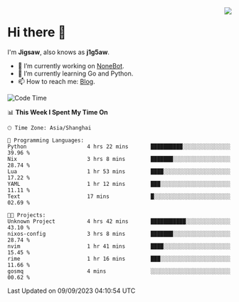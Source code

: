 <a href="#">
  <img align="right" src="https://github-readme-stats.vercel.app/api?username=j1g5awi&count_private=true&show_icons=true&title_color=80070B&text_color=B3B3B3&bg_color=212121&icon_color=80070B" />
</a>

# Hi there 👋

I'm **Jigsaw**, also knows as **j1g5aw**.

- 🔭 I’m currently working on [NoneBot](https://github.com/nonebot).
- 🌱 I’m currently learning Go and Python.
- 📫 How to reach me: [Blog](https://blog.maddestroyer.xyz/).

<!--START_SECTION:waka-->
![Code Time](http://img.shields.io/badge/Code%20Time-1%2C238%20hrs%2034%20mins-blue)

📊 **This Week I Spent My Time On** 

```text
🕑︎ Time Zone: Asia/Shanghai

💬 Programming Languages: 
Python                   4 hrs 22 mins       ██████████░░░░░░░░░░░░░░░   39.96 % 
Nix                      3 hrs 8 mins        ███████░░░░░░░░░░░░░░░░░░   28.74 % 
Lua                      1 hr 53 mins        ████░░░░░░░░░░░░░░░░░░░░░   17.22 % 
YAML                     1 hr 12 mins        ███░░░░░░░░░░░░░░░░░░░░░░   11.11 % 
Text                     17 mins             █░░░░░░░░░░░░░░░░░░░░░░░░   02.69 % 

🐱‍💻 Projects: 
Unknown Project          4 hrs 42 mins       ███████████░░░░░░░░░░░░░░   43.10 % 
nixos-config             3 hrs 8 mins        ███████░░░░░░░░░░░░░░░░░░   28.74 % 
nvim                     1 hr 41 mins        ████░░░░░░░░░░░░░░░░░░░░░   15.45 % 
rime                     1 hr 16 mins        ███░░░░░░░░░░░░░░░░░░░░░░   11.66 % 
gosmq                    4 mins              ░░░░░░░░░░░░░░░░░░░░░░░░░   00.62 % 
```


 Last Updated on 09/09/2023 04:10:54 UTC
<!--END_SECTION:waka-->
